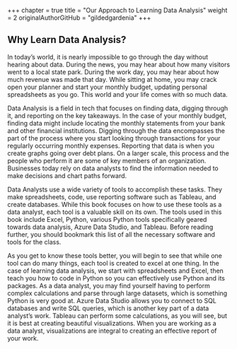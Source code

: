 +++
chapter = true
title = "Our Approach to Learning Data Analysis"
weight = 2
originalAuthorGitHub = "gildedgardenia"
+++

## Why Learn Data Analysis?

In today’s world, it is nearly impossible to go through the day without hearing about data. During the news, you may hear about how many visitors went to a local state park. During the work day, you may hear about how much revenue was made that day. While sitting at home, you may crack open your planner and start your monthly budget, updating personal spreadsheets as you go. This world and your life comes with so much data.

Data Analysis is a field in tech that focuses on finding data, digging through it, and reporting on the key takeaways. In the case of your monthly budget, finding data might include locating the monthly statements from your bank and other financial institutions. Digging through the data encompasses the part of the process where you start looking through transactions for your regularly occurring monthly expenses. Reporting that data is when you create graphs going over debt plans. On a larger scale, this process and the people who perform it are some of key members of an organization. Businesses today rely on data analysts to find the information needed to make decisions and chart paths forward.

Data Analysts use a wide variety of tools to accomplish these tasks. They make spreadsheets, code, use reporting software such as Tableau, and create databases. While this book focuses on how to use these tools as a data analyst, each tool is a valuable skill on its own. The tools used in this book include Excel, Python, various Python tools specifically geared towards data analysis, Azure Data Studio, and Tableau. Before reading further, you should bookmark this list of all the necessary software and tools for the class.

As you get to know these tools better, you will begin to see that while one tool can do many things, each tool is created to excel at one thing. In the case of learning data analysis, we start with spreadsheets and Excel, then teach you how to code in Python so you can effectively use Python and its packages. As a data analyst, you may find yourself having to perform complex calculations and parse through large datasets, which is something Python is very good at. Azure Data Studio allows you to connect to SQL databases and write SQL queries, which is another key part of a data analyst’s work. Tableau can perform some calculations, as you will see, but it is best at creating beautiful visualizations. When you are working as a data analyst, visualizations are integral to creating an effective report of your work.
